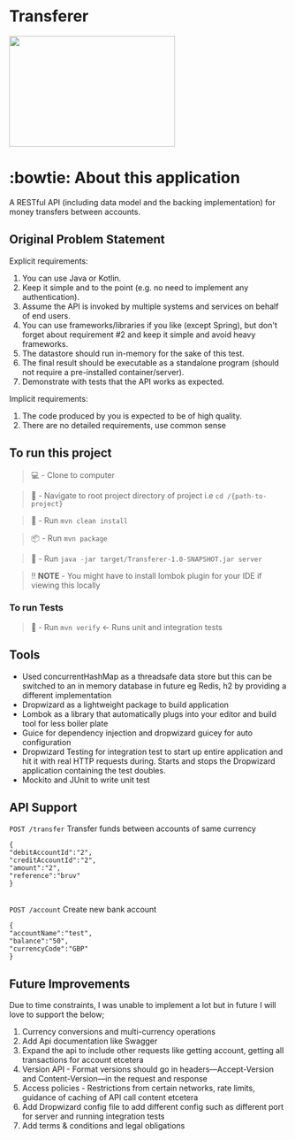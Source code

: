 # Transferer

<img src="https://i.imgur.com/Kqog97Y.jpg" width="300" height="200" />

#  :bowtie: About this application #
A RESTful API (including data model and the backing implementation) for money transfers between accounts.

##  Original Problem Statement ##
Explicit requirements:
1. You can use Java or Kotlin.
2. Keep it simple and to the point (e.g. no need to implement any authentication).
3. Assume the API is invoked by multiple systems and services on behalf of end users.
4. You can use frameworks/libraries if you like (except Spring), but don't forget about
requirement #2 and keep it simple and avoid heavy frameworks.
5. The datastore should run in-memory for the sake of this test.
6. The final result should be executable as a standalone program (should not require a
pre-installed container/server).
7. Demonstrate with tests that the API works as expected.

Implicit requirements:
1. The code produced by you is expected to be of high quality.
2. There are no detailed requirements, use common sense

##  To run this project ##

> :computer: -  Clone to computer

>  🧭 -  Navigate to root project directory of project i.e `cd /{path-to-project}`

> 🧹 -  Run `mvn clean install`

> :package: - Run  `mvn package`

> :runner: -  Run `java -jar target/Transferer-1.0-SNAPSHOT.jar server`

> :bangbang: **NOTE** -  You might have to install lombok plugin for your IDE if viewing this locally

###  To run Tests ###

> 🧹 -  Run `mvn verify` <- Runs unit and integration tests

##  Tools ##
- Used concurrentHashMap as a  threadsafe data store but this can be switched to an in memory database in future eg Redis, h2 by providing a different implementation
- Dropwizard as a lightweight package to build application
- Lombok as a library that automatically plugs into your editor and build tool for less boiler plate
- Guice for dependency injection and dropwizard guicey for auto configuration
- Dropwizard Testing for integration test to start up entire application and hit it with real HTTP requests during. Starts and stops the Dropwizard application containing the test doubles.
- Mockito and JUnit to write unit test

##  API Support ##
`POST /transfer`
Transfer funds between accounts of same currency
```
{
"debitAccountId":"2",
"creditAccountId":"2",
"amount":"2",
"reference":"bruv"
}
```
\
`POST /account`
Create new bank account
```
{
"accountName":"test",
"balance":"50",
"currencyCode":"GBP"
}
```

##  Future Improvements ##
Due to time constraints, I was unable to implement a lot but in future I will love to support the below;
1. Currency conversions and multi-currency operations
2. Add Api documentation like Swagger
3. Expand the api to include other requests like getting account, getting all transactions for account etcetera
4. Version API - Format versions should go in headers—Accept-Version and Content-Version—in the request and response
5. Access policies - Restrictions from certain networks, rate limits, guidance of caching of API call content
   etcetera
6. Add Dropwizard config file to add different config such as different port for server and running integration tests
7. Add terms & conditions and legal obligations




